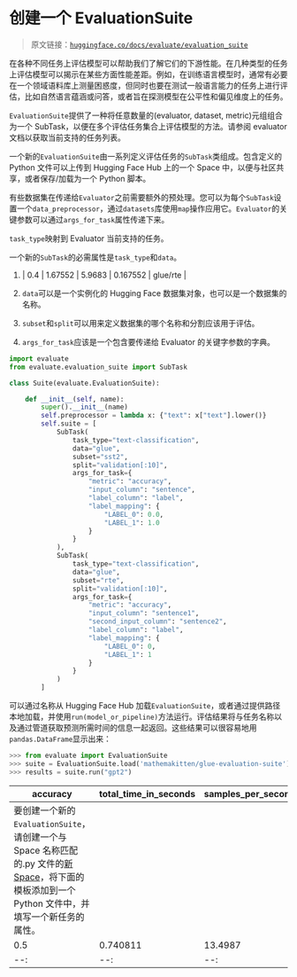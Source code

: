 # 创建一个 EvaluationSuite

> 原文链接：[`huggingface.co/docs/evaluate/evaluation_suite`](https://huggingface.co/docs/evaluate/evaluation_suite)

在各种不同任务上评估模型可以帮助我们了解它们的下游性能。在几种类型的任务上评估模型可以揭示在某些方面性能差距。例如，在训练语言模型时，通常有必要在一个领域语料库上测量困惑度，但同时也要在测试一般语言能力的任务上进行评估，比如自然语言蕴涵或问答，或者旨在探测模型在公平性和偏见维度上的任务。

`EvaluationSuite`提供了一种将任意数量的(evaluator, dataset, metric)元组组合为一个 SubTask，以便在多个评估任务集合上评估模型的方法。请参阅 evaluator 文档以获取当前支持的任务列表。

一个新的`EvaluationSuite`由一系列定义评估任务的`SubTask`类组成。包含定义的 Python 文件可以上传到 Hugging Face Hub 上的一个 Space 中，以便与社区共享，或者保存/加载为一个 Python 脚本。

有些数据集在传递给`Evaluator`之前需要额外的预处理。您可以为每个`SubTask`设置一个`data_preprocessor`，通过`datasets`库使用`map`操作应用它。`Evaluator`的关键参数可以通过`args_for_task`属性传递下来。

`task_type`映射到 Evaluator 当前支持的任务。

一个新的`SubTask`的必需属性是`task_type`和`data`。

1.  | 0.4 | 1.67552 | 5.9683 | 0.167552 | glue/rte |

1.  `data`可以是一个实例化的 Hugging Face 数据集对象，也可以是一个数据集的名称。

1.  `subset`和`split`可以用来定义数据集的哪个名称和分割应该用于评估。

1.  `args_for_task`应该是一个包含要传递给 Evaluator 的关键字参数的字典。

```py
import evaluate
from evaluate.evaluation_suite import SubTask

class Suite(evaluate.EvaluationSuite):

    def __init__(self, name):
        super().__init__(name)
        self.preprocessor = lambda x: {"text": x["text"].lower()}
        self.suite = [
            SubTask(
                task_type="text-classification",
                data="glue",
                subset="sst2",
                split="validation[:10]",
                args_for_task={
                    "metric": "accuracy",
                    "input_column": "sentence",
                    "label_column": "label",
                    "label_mapping": {
                        "LABEL_0": 0.0,
                        "LABEL_1": 1.0
                    }
                }
            ),
            SubTask(
                task_type="text-classification",
                data="glue",
                subset="rte",
                split="validation[:10]",
                args_for_task={
                    "metric": "accuracy",
                    "input_column": "sentence1",
                    "second_input_column": "sentence2",
                    "label_column": "label",
                    "label_mapping": {
                        "LABEL_0": 0,
                        "LABEL_1": 1
                    }
                }
            )
        ]
```

可以通过名称从 Hugging Face Hub 加载`EvaluationSuite`，或者通过提供路径本地加载，并使用`run(model_or_pipeline)`方法运行。评估结果将与任务名称以及通过管道获取预测所需时间的信息一起返回。这些结果可以很容易地用`pandas.DataFrame`显示出来：

```py
>>> from evaluate import EvaluationSuite
>>> suite = EvaluationSuite.load('mathemakitten/glue-evaluation-suite')
>>> results = suite.run("gpt2")
```

| accuracy | total_time_in_seconds | samples_per_second | latency_in_seconds | task_name |
| --- | --- | --- | --- | --- |
| 要创建一个新的`EvaluationSuite`，请创建一个与 Space 名称匹配的.py 文件的[新 Space](https://huggingface.co/new-space)，将下面的模板添加到一个 Python 文件中，并填写一个新任务的属性。 |
| 0.5 | 0.740811 | 13.4987 | 0.0740811 | glue/sst2 |
| --: | --: | --: | --: | :-- |
